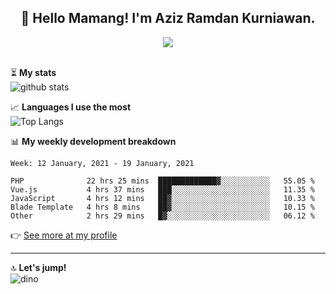 <h2 align="center">👋 Hello Mamang! I'm Aziz Ramdan Kurniawan.</h2>  
<p align="center">
  <img src="https://komarev.com/ghpvc/?username=azizramdan"> <br><br>
</p>
    
⏳ **My stats**  
![github stats](https://github-readme-stats.vercel.app/api?username=azizramdan&show_icons=true&count_private=true&title_color=000&hide_border=true&hide_title=true)  

📈 **Languages I use the most**  
![Top Langs](https://github-readme-stats.vercel.app/api/top-langs/?username=azizramdan&layout=compact&langs_count=6&hide=tsql&hide_border=true&hide_title=true&exclude_repo=Futsal-Go,Futsal-Go-Admin,Sistem-Informasi-Sensus-Harian-Rawat-Inap)  

📊 **My weekly development breakdown**
<!--START_SECTION:waka-->
```text
Week: 12 January, 2021 - 19 January, 2021

PHP              22 hrs 25 mins  █████████████▓░░░░░░░░░░░   55.05 % 
Vue.js           4 hrs 37 mins   ███░░░░░░░░░░░░░░░░░░░░░░   11.35 % 
JavaScript       4 hrs 12 mins   ██▓░░░░░░░░░░░░░░░░░░░░░░   10.33 % 
Blade Template   4 hrs 8 mins    ██▓░░░░░░░░░░░░░░░░░░░░░░   10.15 % 
Other            2 hrs 29 mins   █▓░░░░░░░░░░░░░░░░░░░░░░░   06.12 % 
```
<!--END_SECTION:waka-->
👉 [See more at my profile](https://wakatime.com/@azizramdan)
***
🔝 **Let's jump!**  
![dino](https://raw.githubusercontent.com/azizramdan/azizramdan/master/dino.gif)  
